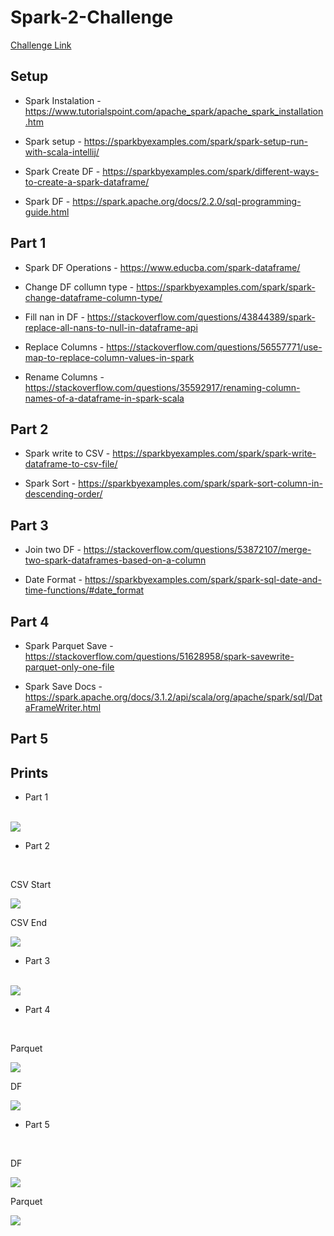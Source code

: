 # Spark-2-Challenge

[Challenge Link](https://github.com/bdu-xpand-it/BDU-Recruitment-Challenges/wiki/Spark-2-Recruitment-Challenge)

## Setup

- Spark Instalation - <https://www.tutorialspoint.com/apache_spark/apache_spark_installation.htm>

- Spark setup - <https://sparkbyexamples.com/spark/spark-setup-run-with-scala-intellij/>

- Spark Create DF - <https://sparkbyexamples.com/spark/different-ways-to-create-a-spark-dataframe/>

- Spark DF - <https://spark.apache.org/docs/2.2.0/sql-programming-guide.html>

## Part 1

- Spark DF Operations - <https://www.educba.com/spark-dataframe/>

- Change DF collumn type - <https://sparkbyexamples.com/spark/spark-change-dataframe-column-type/>

- Fill nan in DF - <https://stackoverflow.com/questions/43844389/spark-replace-all-nans-to-null-in-dataframe-api>

- Replace Columns - <https://stackoverflow.com/questions/56557771/use-map-to-replace-column-values-in-spark>

- Rename Columns - <https://stackoverflow.com/questions/35592917/renaming-column-names-of-a-dataframe-in-spark-scala>

## Part 2

- Spark write to CSV - <https://sparkbyexamples.com/spark/spark-write-dataframe-to-csv-file/>

- Spark Sort - <https://sparkbyexamples.com/spark/spark-sort-column-in-descending-order/>

## Part 3

- Join two DF - <https://stackoverflow.com/questions/53872107/merge-two-spark-dataframes-based-on-a-column>

- Date Format - <https://sparkbyexamples.com/spark/spark-sql-date-and-time-functions/#date_format>

## Part 4

- Spark Parquet Save - <https://stackoverflow.com/questions/51628958/spark-savewrite-parquet-only-one-file>

- Spark Save Docs - <https://spark.apache.org/docs/3.1.2/api/scala/org/apache/spark/sql/DataFrameWriter.html>

## Part 5

## Prints

- Part 1

</br>

<img src="./Prints/p1.png">

</br>

- Part 2

</br>

CSV Start

<img src="./Prints/p2-1.png">

CSV End

<img src="./Prints/p2-2.png">

</br>

- Part 3

</br>

<img src="./Prints/p3.png">

</br>

- Part 4

</br>

Parquet

<img src="./Prints/p4-1.png">

DF

<img src="./Prints/p4-2.png">

</br>

- Part 5

</br>

DF

<img src="./Prints/p5-1.png">

Parquet

<img src="./Prints/p5-2.png">
